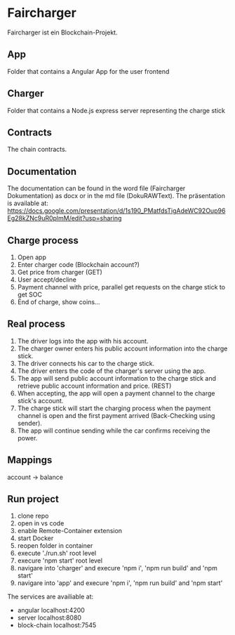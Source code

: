 # Faircharger
Faircharger ist ein Blockchain-Projekt.

## App
Folder that contains a Angular App for the user frontend

## Charger
Folder that contains a Node.js express server representing the charge stick

## Contracts
The chain contracts.

## Documentation
The documentation can be found in the word file (Faircharger Dokumentation) as docx or in the md file (DokuRAWText). The präsentation is available at: 
https://docs.google.com/presentation/d/1s190_PMatfdsTigAdeWC92Oup96Eg28kZNc9uR0plmM/edit?usp=sharing

## Charge process
1. Open app
2. Enter charger code (Blockchain account?)
3. Get price from charger (GET)
4. User accept/decline
5. Payment channel with price, parallel get requests on the charge stick to get SOC
6. End of charge, show coins...


## Real process
1. The driver logs into the app with his account.
2. The charger owner enters his public account information into the charge stick.
3. The driver connects his car to the charge stick.
4. The driver enters the code of the charger's server using the app.
5. The app will send public account information to the charge stick and retrieve public account information and price. (REST)
6. When accepting, the app will open a payment channel to the charge stick's account.
7. The charge stick will start the charging process when the payment channel is open and the first payment arrived (Back-Checking using sender).
8. The app will continue sending while the car confirms receiving the power. 

## Mappings
account -> balance

## Run project

1. clone repo
2. open in vs code
3. enable Remote-Container extension
4. start Docker
5. reopen folder in container
6. execute './run.sh' root level
7. execure 'npm start' root level
8. navigare into 'charger' and execure 'npm i', 'npm run build' and 'npm start'
9. navigare into 'app' and execure 'npm i', 'npm run build' and 'npm start'

The services are availiable at:
- angular       localhost:4200
- server        localhost:8080
- block-chain   localhost:7545
